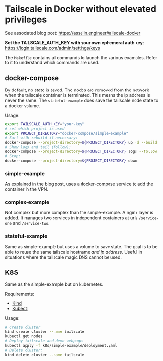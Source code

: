 # Tailscale in Docker without elevated privileges

See associated blog post: <https://asselin.engineer/tailscale-docker>

**Set the TAILSCALE_AUTH_KEY with your own ephemeral auth key**: <https://login.tailscale.com/admin/settings/keys>

The `Makefile` contains all commands to launch the various examples. Refer to it to understand which commands are used.

## docker-compose

By default, no state is saved. The nodes are removed from the network when the tailscale container is terminated. This means the ip address is never the same.
The `stateful-example` does save the tailscale node state to a docker volume.

Usage:
````bash
export TAILSCALE_AUTH_KEY="your-key"
# set which project is used
export PROJECT_DIRECTORY="docker-compose/simple-example"
# Sart with rebuild if necessary:
docker-compose --project-directory=${PROJECT_DIRECTORY} up -d --build
# Show logs and tail (follow):
docker-compose --project-directory=${PROJECT_DIRECTORY} logs --follow
# Stop:
docker-compose --project-directory=${PROJECT_DIRECTORY} down
````

### simple-example

As explained in the blog post, uses a docker-compose service to add the container in the VPN.

### complex-example

Not complex but more complex than the simple-example.
A nginx layer is added. It manages two services in independent containers at urls `/service-one` and `/service-two`.

### stateful-example

Same as simple-example but uses a volume to save state. The goal is to be able to reuse the same tailscale hostname _and ip address_.
Useful in situations where the tailscale magic DNS cannot be used.

## K8S

Same as the simple-example but on kubernetes.

Requirements:

- [Kind](https://kind.sigs.k8s.io/docs/user/quick-start/#installing-with-a-package-manager)
- [Kubectl](https://kubernetes.io/docs/tasks/tools/)

Usage:
````bash
# Create cluster
kind create cluster --name tailscale
kubectl get nodes
# Deploy tailscale and demo webpage:
kubectl apply -f k8s/simple-example/deployment.yaml
# Delete cluster:
kind delete cluster --name tailscale
````
